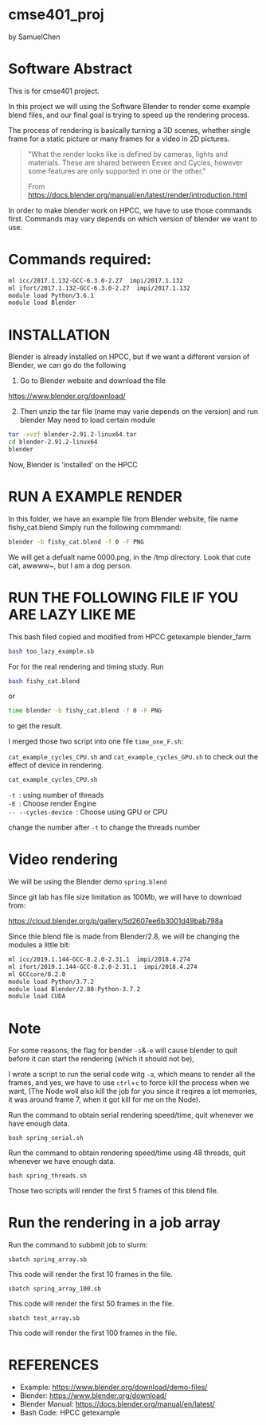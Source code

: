 # cmse401_proj
by SamuelChen
# Software Abstract
This is for cmse401 project.

In this project we will using the Software Blender to render some example blend files, and our final goal is trying to speed up the rendering process.

The process of rendering is basically turning a 3D scenes, whether single frame for a static picture or many frames for a video in 2D pictures. 

> "What the render looks like is defined by cameras, lights and materials. These are shared between Eevee and Cycles, however some features are only supported in one or the other."
>
>	From https://docs.blender.org/manual/en/latest/render/introduction.html

In order to make blender work on HPCC, we have to use those commands first. Commands may vary depends on which version of blender we want to use.

# Commands required:
```bash
ml icc/2017.1.132-GCC-6.3.0-2.27  impi/2017.1.132
ml ifort/2017.1.132-GCC-6.3.0-2.27  impi/2017.1.132
module load Python/3.6.1
module load Blender
```

# INSTALLATION

Blender is already installed on HPCC, but if we want a different version of Blender, we can go do the following


1. Go to Blender website and download the file

https://www.blender.org/download/

2. Then unzip the tar file (name may varie depends on the version) and run blender May need to load certain module

```bash
tar -xvzf blender-2.91.2-linux64.tar
cd blender-2.91.2-linux64
blender
```
Now, Blender is 'installed' on the HPCC

# RUN A EXAMPLE RENDER
In this folder, we have an example file from Blender website, file name fishy_cat.blend Simply run the following commmand:

```bash
blender -b fishy_cat.blend -f 0 -F PNG 
```

We will get a defualt name 0000.png, in the /tmp directory. Look that cute cat, awwww~, but I am a dog person. 

# RUN THE FOLLOWING FILE IF YOU ARE LAZY LIKE ME 
This bash filed copied and modified from HPCC getexample blender_farm

```bash
bash too_lazy_example.sb
```

For for the real rendering and timing study.
Run
```bash
bash fishy_cat.blend
```
or 
```bash
time blender -b fishy_cat.blend -f 0 -F PNG 
```
to get the result.


I merged those two script into one file `time_one_F.sh`:

`cat_example_cycles_CPU.sh` and `cat_example_cycles_GPU.sh` to check out the effect of device in rendering.

```bash
cat_example_cycles_CPU.sh
```

`-t `: using number of  threads  
`-E `: Choose render Engine  
`-- --cycles-device `: Choose using GPU or CPU  

change the number after `-t` to change the threads number

# Video rendering

We will be using the Blender demo `spring.blend`

Since git lab has file size limitation as 100Mb, we will have to download from:

https://cloud.blender.org/p/gallery/5d2607ee6b3001d49bab798a


Since thie blend file is made from Blender/2.8, we will be changing the modules a little bit:  

```bash
ml icc/2019.1.144-GCC-8.2.0-2.31.1  impi/2018.4.274
ml ifort/2019.1.144-GCC-8.2.0-2.31.1  impi/2018.4.274
ml GCCcore/8.2.0
module load Python/3.7.2
module load Blender/2.80-Python-3.7.2
module load CUDA
```

# Note

For some reasons, the flag for bender `-s`&`-e` will cause blender to quit before it can start the rendering (which it should not be),

I wrote a script to run the serial code witg `-a`, which means to render all the frames, and yes, we have to use `ctrl`+`c` to force kill 
the process when we want, (The Node woll also kill the job for you since it reqires a lot memories, it was around frame 7, when it got kill for me on the Node).

Run the command to obtain serial rendering speed/time, quit whenever we have enough data.

``` 
bash spring_serial.sh
```
Run the command to obtain rendering speed/time using 48 threads, quit whenever we have enough data.
``` 
bash spring_threads.sh
```

Those two scripts will render the first 5 frames of this blend file. 

# Run the rendering in a job array

Run the command to subbmit job to slurm:
```
sbatch spring_array.sb
```
This code will render the first 10 frames in the file.

```
sbatch spring_array_100.sb
```
This code will render the first 50 frames in the file.

```
sbatch test_array.sb
```
This code will render the first 100 frames in the file.



# REFERENCES
* Example: https://www.blender.org/download/demo-files/
* Blender: https://www.blender.org/download/
* Blender Manual: https://docs.blender.org/manual/en/latest/
* Bash Code: HPCC getexample






